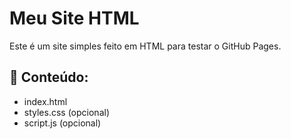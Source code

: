 # Meu Site HTML

Este é um site simples feito em HTML para testar o GitHub Pages.

## 📂 Conteúdo:
- index.html
- styles.css (opcional)
- script.js (opcional)
